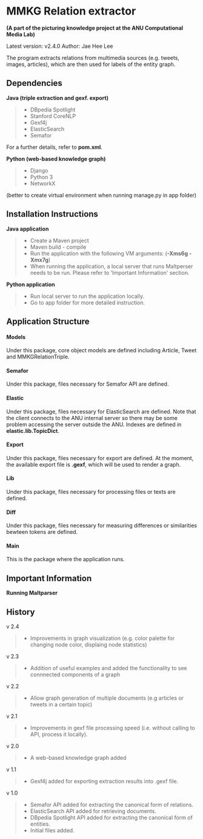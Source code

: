 MMKG Relation extractor
===================

**(A part of the picturing knowledge project at the ANU Computational Media Lab)**

Latest version: v2.4.0
Author: Jae Hee Lee

The program extracts relations from multimedia sources (e.g. tweets, images, articles), which are then used for labels of the entity graph.


Dependencies
-------------

**Java (triple extraction and gexf. export)**

> - DBpedia Spotlight
> - Stanford CoreNLP
> - Gexf4j
> - ElasticSearch
> - Semafor

For a further details, refer to **pom.xml**.

**Python (web-based knowledge graph)**

> - Django
> - Python 3
> - NetworkX

(better to create virtual environment when running manage.py in app folder)

Installation Instructions
-------------------------

**Java application**

> - Create a Maven project
> - Maven build - compile
> - Run the application with the following VM arguments: (**-Xms6g -Xmx7g**)
> - When running the application, a local server that runs Maltperser needs to be run. Please refer to 'Important Information' section.

**Python application**

> - Run local server to run the application locally.
> - Go to app folder for more detailed instruction.

Application Structure
---------------------

#### Models

Under this package, core object models are defined including Article, Tweet and MMKGRelationTriple.

#### Semafor

Under this package, files necessary for Semafor API are defined.

#### Elastic

Under this package, files necessary for ElasticSearch are defined. Note that the client connects to the ANU internal server so there may be some problem accessing the server outside the ANU. Indexes are defined in **elastic.lib.TopicDict**.

#### Export

Under this package, files necessary for export are defined. At the moment, the available export file is **.gexf**, which will be used to render a graph.

#### Lib

Under this package, files necessary for processing files or texts are defined.

#### Diff

Under this package, files necessary for measuring differences or similarities bewteen tokens are defined.

#### Main

This is the package where the application runs.

Important Information
---------------------

**Running Maltparser**



History
-------

v 2.4

> - Improvements in graph visualization (e.g. color palette for changing node color, displaing node statistics)

v 2.3

> - Addition of useful examples and added the functionality to see connnected components of a graph

v 2.2

> - Allow graph generation of multiple documents (e.g articles or tweets in a certain topic)

v 2.1

> - Improvements in gexf file processing speed (i.e. without calling to API, process it locally).

v 2.0

> - A web-based knowledge graph added

v 1.1

> - Gexf4j added for exporting extraction results into .gexf file.

v 1.0

> - Semafor API added for extracting the canonical form of relations.
> - ElasticSearch API added for retrieving documents.
> - DBpedia Spotlight API added for extracting the canonical form of entities.
> - Initial files added.

